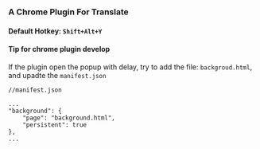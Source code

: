 ### A Chrome Plugin For Translate

#### Default Hotkey: `Shift+Alt+Y`

#### Tip for chrome plugin develop

If the plugin open the popup with delay, try to add the file: `backgroud.html`, and upadte the `manifest.json`

```
//manifest.json

...
"background": {
    "page": "background.html",
    "persistent": true
},
...
```

